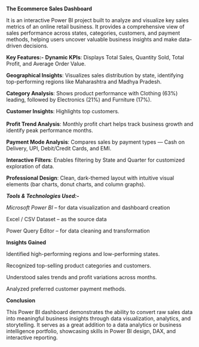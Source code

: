 **The Ecommerce Sales Dashboard**    
      
It is an interactive Power BI project built to analyze and visualize key sales metrics of an online retail business.
It provides a comprehensive view of sales performance across states, categories, customers, and payment methods, helping users uncover valuable business insights and make data-driven decisions.
           
**Key Features:-**
**Dynamic KPIs**: Displays Total Sales, Quantity Sold, Total Profit, and Average Order Value. 

**Geographical Insights**: Visualizes sales distribution by state, identifying top-performing regions like Maharashtra and Madhya Pradesh.

**Category Analysis**: Shows product performance with Clothing (63%) leading, followed by Electronics (21%) and Furniture (17%).    

**Customer Insights**: Highlights top customers.    
\
**Profit Trend Analysis**: Monthly profit chart helps track business growth and identify peak performance months.    

**Payment Mode Analysis**: Compares sales by payment types — Cash on Delivery, UPI, Debit/Credit Cards, and EMI.    

**Interactive Filters**: Enables filtering by State and Quarter for customized exploration of data.    

**Professional Design**: Clean, dark-themed layout with intuitive visual elements (bar charts, donut charts, and column graphs).    


***Tools & Technologies Used:-***

*Microsoft Power BI* – for data visualization and dashboard creation

Excel / CSV Dataset – as the source data

Power Query Editor – for data cleaning and transformation

**Insights Gained**

Identified high-performing regions and low-performing states.

Recognized top-selling product categories and customers.

Understood sales trends and profit variations across months.

Analyzed preferred customer payment methods.


**Conclusion**

This Power BI dashboard demonstrates the ability to convert raw sales data into meaningful business insights through data visualization, analytics, and storytelling.
It serves as a great addition to a data analytics or business intelligence portfolio, showcasing skills in Power BI design, DAX, and interactive reporting.
